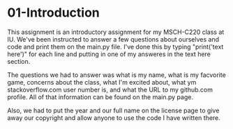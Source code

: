 # 01-Introduction

This assignment is an introductory assignment for my MSCH-C220 class at IU. We've been instructed to answer a few questions about ourselves and code and print them on the main.py file. I've done this by typing "print('text here')" for each line and putting in one of my answeres in the text here section.

The questions we had to answer was what is my name, what is my facvorite game, concerns about the class, what I'm excited about, what ym stackoverflow.com user number is, and what the URL to my github.com profile. All of that information can be found on the main.py page.

Also, we had to put the year and our full name on the license page to give away our copyright and allow anyone to use the code I have written there.